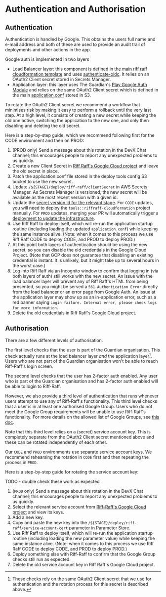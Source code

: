 <!--- prev:properties -->
Authentication and Authorisation
================================

Authentication
--------------

Authentication is handled by Google. This obtains the users full name and e-mail address and both of these are used to 
provide an audit trail of deployments and other actions in the app.

Google auth is implemented in two layers
- Load Balancer layer: this component is defined in [the main riff raff cloudformation template](https://github.com/guardian/deploy-tools-platform/blob/main/cloudformation/riffraff/riffraff.template.yaml) and uses [authenticate-oidc](https://docs.aws.amazon.com/elasticloadbalancing/latest/application/listener-authenticate-users.html#configure-user-authentication). It relies on an OAuth2 Client secret stored in Secrets Manager.
- Application layer: this layer uses The Guardian's [Play Google Auth Module](https://github.com/guardian/play-googleauth) and relies on the same OAuth2 Client secret which is defined in the main [application.conf](https://github.com/guardian/riff-raff/blob/afb7e602e11acd7a07aae433c74be22976d8a7cd/riff-raff/conf/application.conf#L40-L41) stored in S3.

To rotate the OAuth2 Client secret we recommend a workflow that minimises risk by making it easy to perform a rollback until the very last step. At a high level, it consists of creating a new secret while keeping the old one active, switching the application to the new one, and only then disabling and deleting the old secret.

Here is a step-by-step guide, which we recommend following first for the CODE environment and then on PROD:
1. (PROD only) Send a message about this rotation in the DevX Chat channel; this encourages people to report any unexpected problems to us quickly.
1. Create a new Client Secret in [Riff Raff's Google Cloud project](https://console.cloud.google.com/auth/clients?project=guardian-riff-raff) and leave the old secret in place.
1. Patch the application.conf file stored in the deploy tools config S3 bucket to use the new secret.
1. Update `/${STAGE}/deploy/riff-raff/clientSecret` in AWS Secrets Manager. As Secrets Manager is versioned, the new secret will be available as the most recent version with a given id.
1. Update the [secret version id for the relevant stage](https://github.com/guardian/deploy-tools-platform/blob/04591aa388c08c66a71461189c33add0b0cd4aa9/cloudformation/riffraff/riff-raff.yaml#L15-L19). For `CODE` updates, you will need to deploy the `tools::riffraff-cloudformation` project manually. For `PROD` updates, merging your PR will automatically trigger a [deployment to update the infrastructure](https://riffraff.gutools.co.uk/deployment/history?projectName=tools%3A%3Ariffraff-cloudformation&stage=PROD&pageSize=20&page=1).
1. Use Riff Raff to deploy itself, which will re-run the application startup routine (including loading the updated `application.conf`) while keeping the same instance alive. (Note: when it comes to this process we use Riff Raff CODE to deploy CODE, and PROD to deploy PROD.)
1. At this point both layers of authentication should be using the new secret, so you can disable the old credentials in the Google Cloud Project. (Note that GCP does not guarantee that disabling an existing credential is instant. It is unlikely, but it might take up to several hours in the worst case.)
1. Log into Riff Raff via an Incognito window to confirm that logging in (via both layers of auth) still works with the new secret. An issue with the load balancer layer will prevent any of Riff Raff's HTML from being presented, so you might be served a `561 Authentication Error` directly from the load balancer or an error page from Google Auth. An issue at the application layer may show up as an in-application error, such as a red banner saying `Login failure. Internal error, please check logs for more information`.
1. Delete the old credentials in Riff Raff's Google Cloud project.

Authorisation
-------------

There are a few different levels of authorisation.

The first level checks that the user is part of the Guardian organisation. This check actually runs at the load balancer
layer _and_ the application layer[^1]. Users who are not part of the Guardian organisation won't be able to reach Riff-Raff's
login screen.

The second level checks that the user has 2-factor auth enabled. Any user who is part of the Guardian organisation and
has 2-factor auth enabled will be able to login to Riff-Raff.

However, we also provide a third level of authentication that runs whenever users attempt to use any of Riff-Raff's
functionality. This third level checks that a user is in at least one authorised Google Group. Users who do not meet the
Google Group requirements will be unable to use Riff-Raff's functionality. For more details on the allowed list of Google
Groups, see [this doc](https://docs.google.com/document/d/1N8tCVRHVVctHVRBwpeiIppKHnUVwcX6zD6OJAJBsUXI/edit?tab=t.0#heading=h.10257g8spha5).

Note that this third level relies on a (secret) service account key. This is completely separate from the OAuth2 Client secret
mentioned above and these can be rotated independently of each other.

Our `CODE` and `PROD` environments use separate service account keys. We recommend rehearsing the rotation in `CODE` first
and then repeating the process in `PROD`.

Here is a step-by-step guide for rotating the service account key:

TODO - double check these work as expected

1. (`PROD` only) Send a message about this rotation in the DevX Chat channel; this encourages people to report any unexpected problems to us quickly.
1. Select the relevant service account from [Riff-Raff's Google Cloud project](https://console.cloud.google.com/iam-admin/serviceaccounts?project=guardian-riff-raff)
   and view its keys.
1. Add a new key.
1. Copy and paste the new key into the `/${STAGE}/deploy/riff-raff/service-account-cert` parameter in Parameter Store.
1. Use Riff Raff to deploy itself, which will re-run the application startup routine (including loading the new parameter value) while keeping the same instance alive. (Note: when it comes to this process we use Riff Raff CODE to deploy CODE, and PROD to deploy PROD.)
1. Deploy something else with Riff-Raff to confirm that the Google Group checks still run as expected.
1. Delete the old service account key in Riff Raff's Google Cloud project.

[^1]: These checks rely on the same OAuth2 Client secret that we use for authentication and the rotation process for this
secret is described above.
